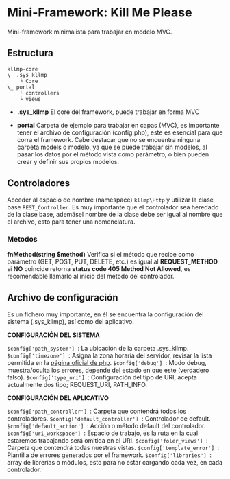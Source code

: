 # Mini-Framework: Kill Me Please

Mini-framework minimalista para trabajar en modelo MVC.


## Estructura
~~~
kllmp-core
\_ .sys_kllmp
    └ Core
\_ portal
    └ controllers
    └ views
~~~

- **.sys_kllmp**
El core del framework, puede trabajar en forma MVC

- **portal**
Carpeta de ejemplo para trabajar en capas (MVC), es importante tener el archivo de configuración (config.php), este es esencial para que corra el framework. Cabe destacar que no se encuentra ninguna carpeta models o modelo, ya que se puede trabajar sin modelos, al pasar los datos por el método vista como parámetro, o bien pueden crear y definir sus propios modelos.

## Controladores
Acceder al espacio de nombre (namespace) ```kllmp\Http``` y utilizar la clase base ```REST_Controller```. Es muy importante que el controlador sea heredado de la clase base, ademásel nombre de la clase debe ser igual al nombre que el archivo, esto para tener una nomenclatura.

### Metodos
**fnMethod(string $method)**
Verifica si el método que recibe como parámetro (GET, POST, PUT, DELETE, etc.) es igual al **REQUEST_METHOD** si **NO** coincide retorna **status code 405 Method Not Allowed**, es recomendable llamarlo al inicio del método del controlador.


## Archivo de configuración
Es un fichero muy importante, en él se encuentra la configuración del sistema (.sys_kllmp), así como del aplicativo.

**CONFIGURACIÓN DEL SISTEMA**

```$config['path_system'] ```: La ubicación de la carpeta .sys_kllmp.
```$config['timezone'] ```: Asigna la zona horaria del servidor, revisar la lista permitida en la [página oficial de php](https://www.php.net/manual/es/timezones.php).
```$config['debug'] ```:  Modo debug, muestra/oculta los errores, depende del estado en que este (verdadero falso).
```$config['type_uri'] ```: Configuración del tipo de URI, acepta actualmente dos tipo;  REQUEST_URI, PATH_INFO.

**CONFIGURACIÓN DEL APLICATIVO**

```$config['path_controller'] ```: Carpeta que contendrá todos los controladores.
```$config['default_controller'] ```: Controlador de default.
```$config['default_action'] ```: Acción o método default del controlador.
```$config['uri_workspace'] ```: Espacio de trabajo, es la ruta en la cual estaremos trabajando será omitida en el URI.
```$config['foler_views'] ```: Carpeta que contendrá todas nuestras vistas.
```$config['template_error'] ```: Plantilla de errores generados por el framework.
```$config['libraries'] ```: array de librerías o módulos, esto para no estar cargando cada vez, en cada controlador.
